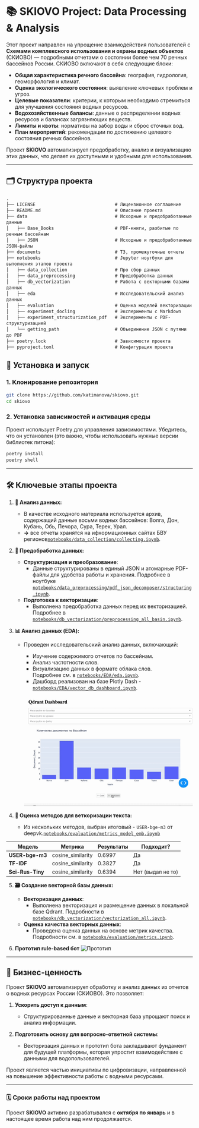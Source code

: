 # 📚 SKIOVO Project: Data Processing & Analysis

Этот проект направлен на упрощение взаимодействия пользователей с **Схемами комплексного использования и охраны водных объектов** (СКИОВО) — подробными отчетами о состоянии более чем 70 речных бассейнов России. СКИОВО включают в себя следующие блоки:

- **Общая характеристика речного бассейна**: география, гидрология, геоморфология и климат.
- **Оценка экологического состояния**: выявление ключевых проблем и угроз.
- **Целевые показатели**: критерии, к которым необходимо стремиться для улучшения состояния водных ресурсов.
- **Водохозяйственные балансы**: данные о распределении водных ресурсов и балансах загрязняющих веществ.
- **Лимиты и квоты**: нормативы на забор воды и сброс сточных вод.
- **План мероприятий**: рекомендации по достижению целевого состояния речных бассейнов.

Проект **SKIOVO** автоматизирует предобработку, анализ и визуализацию этих данных, что делает их доступными и удобными для использования.

---

## 🗂 **Cтруктура проекта**

```plaintext
.
├── LICENSE                              # Лицензионное соглашение
├── README.md                            # Описание проекта
├── data                                 # Исходные и предобработанные данные
│   ├── Base_Books                       # PDF-книги, разбитые по речным бассейнам
│   ├── JSON                             # Исходные и предобработанные JSON-файлы
├── documents                            # ТЗ, промежуточные отчеты
├── notebooks                            # Jupyter ноутбуки для выполнения этапов проекта
│   ├── data_collection                  # Про сбор данных
│   ├── data_preprocessing               # Предобработка данных
│   ├── db_vectorization                 # Работа с векторными базами данных
│   ├── eda                              # Исследовательский анализ данных
│   ├── evaluation                       # Оценка моделей векторизации
│   ├── experiment_docling               # Эксперименты с Markdown
│   ├── experiment_structurization_pdf   # Эксперименты с PDF-структуризацией
│   └── getting_path                     # Объединение JSON с путями до PDF
├── poetry.lock                          # Зависимости проекта
├── pyproject.toml                       # Конфигурация проекта

```

## 🚀 Установка и запуск

### 1. **Клонирование репозитория**
```bash
git clone https://github.com/katimanova/skiovo.git
cd skiovo
```

### 2. Установка зависимостей и активация среды

Проект использует Poetry для управления зависимостями. Убедитесь, что он установлен (это важно, чтобы использовать нужные версии библиотек питона):
```bash
poetry install
poetry shell 
```
---

## 🛠 Ключевые этапы проекта

1. **📖 Анализ данных:**
   - В качестве исходного материала используется архив, содержащий данные восьми водных бассейнов: Волга, Дон, Кубань, Обь, Печора, Сура, Терек, Урал.  
   - **->** все отчеты хранятся на ифнормационных сайтах БВУ регионов[`notebooks/data_collection/collecting.ipynb`](notebooks/data_collection/collecting.ipynb).

2. **🧹 Предобработка данных:**
   - **Структуризация и преобразование**:
     - Данные структурированы в единый JSON и атомарные PDF-файлы для удобства работы и хранения. Подробнее в ноутбуке [`notebooks/data_preprocessing/pdf_json_decomposer/structuring.ipynb`](notebooks/data_preprocessing/pdf_json_decomposer/structuring.ipynb).
   - **Подготовка к векторизации**:
     - Выполнена предобработка данных перед их векторизацией. Подробнее в [`notebooks/db_vectorization/preprocessing_all_basin.ipynb`](notebooks/db_vectorization/preprocessing_all_basin.ipynb).

3. **📊 Анализ данных (EDA):**
   - Проведен исследовательский анализ данных, включающий:
     - Изучение содержимого отчетов по бассейнам.
     - Анализ частотности слов.
     - Визуализацию данных в формате облака слов.  
     Подробнее см. в [`notebooks/EDA/eda.ipynb`](notebooks/EDA/eda.ipynb).
     - Дашборд реализован на базе Plotly Dash - [`notebooks/EDA/vector_db_dashboard.ipynb`](notebooks/EDA/vector_db_dashboard.ipynb).

     ![Демонстрация работы](./data/gif/dashboard.gif)

4. **🎯 Оценка методов для веткоризации текста:**
   - Из нескольких методов, выбран итоговый - `USER-bge-m3` от deepvk.[`notebooks/evaluation/metrics_model_emb.ipynb`](notebooks/evaluation/metrics_model_emb.ipynb)

| Модель                     | Метрика             | Результаты                                                                 | Подходит? |
|----------------------------|---------------------|----------------------------------------------------------------------------|-----------|
| **USER-bge-m3**            | cosine_similarity | 0.6997                                                        | Да        |
| **TF-IDF**                 | cosine_similarity |  0.3827                                                        | Да        |
| **Sci-Rus-Tiny**           | cosine_similarity | 0.6394                                                        | Нет (выдал не то)       |


5. **🗃 Создание векторной базы данных:**
   - **Векторизация данных**:
     - Выполнена векторизация и размещение данных в локальной базе Qdrant. Подробности в [`notebooks/db_vectorization/vectorization_all.ipynb`](notebooks/db_vectorization/vectorization_all.ipynb).
   - **Оценка качества векторных данных**:
     - Проведена оценка данных на основе метрик качества. Подробности см. в [`notebooks/evaluation/metrics.ipynb`](notebooks/evaluation/metrics.ipynb).
     
6. **Прототип rule-based бот**
![Прототип](data/gif/Прототип.gif)
---

## 🎯 Бизнес-ценность

Проект **SKIOVO** автоматизирует обработку и анализ данных из отчетов о водных ресурсах России (СКИОВО). Это позволяет:

1. **Ускорить доступ к данным**:  
   - Структурированные данные и векторная база упрощают поиск и анализ информации.

2. **Подготовить основу для вопросно-ответной системы**:  
   - Векторизация данных и прототип бота закладывают фундамент для будущей платформы, которая упростит взаимодействие с данными для водопользователей.

Проект является частью инициативы по цифровизации, направленной на повышение эффективности работы с водными ресурсами.

---
### 🗓 **Сроки работы над проектом**

Проект **SKIOVO** активно разрабатывался с **октября по январь** и в настоящее время работа над ним продолжается.
